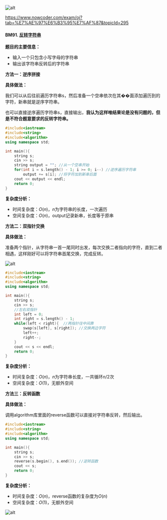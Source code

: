 ![alt](https://uploadfiles.nowcoder.com/bm/top101-head.jpg)

https://www.nowcoder.com/exam/oj?tab=%E7%AE%97%E6%B3%95%E7%AF%87&topicId=295

#### BM91. [反转字符串](https://www.nowcoder.com/practice/c3a6afee325e472386a1c4eb1ef987f3?tpId=295&sfm=github&channel=nowcoder)


**题目的主要信息：**

- 输入一个只包含小写字母的字符串
- 输出该字符串反转后的字符串

**方法一：逆序拼接**

**具体做法：**

我们可以从后往前遍历字符串s，然后准备一个空串依次在其��面添加遍历到的字符，新串就是逆序字符串。

也可以直接逆序遍历字符串s，直接输出，**我认为这样唯结果论是没有问题的，但是不符合题意要求的反转字符串。**

```c++
#include<iostream>
#include<string>
#include<algorithm>
using namespace std;

int main(){
    string s;
    cin >> s;
    string output = ""; //从一个空串开始
    for(int i = s.length() - 1; i >= 0; i--) //逆序遍历字符串
        output += s[i]; //将字符加到新串后面
    cout << output << endl;
    return 0;
}
```

**复杂度分析：**
- 时间复杂度：$O(n)$，$n$为字符串的长度，一次遍历
- 空间复杂度：$O(n)$，output记录新串，长度等于原串

**方法二：双指针交换**

**具体做法：**

准备两个指针，从字符串一首一尾同时出发，每次交换二者指向的字符，直到二者相遇，这样刚好可以将字符串首尾交换，完成反转。

![alt](https://uploadfiles.nowcoder.com/images/20211009/397721558_1633766821144/C2B0A2DAF9A4B9FF5F6B792BBC2BC3ED)

```c++
#include<iostream>
#include<string>
#include<algorithm>
using namespace std;

int main(){
    string s;
    cin >> s;
    //左右双指针
    int left = 0;
    int right = s.length() - 1;
    while(left < right){  //两指针往中间靠
        swap(s[left], s[right]); //交换两边字符
        left++;
        right--;
    }
    cout << s << endl;
    return 0;
}
```

**复杂度分析：**
- 时间复杂度：$O(n)$，$n$为字符串长度，一共循环$n/2$次
- 空间复杂度：$O(1)$，无额外空间

**方法三：反转函数**

**具体做法：**

调用algorithm库里面的reverse函数可以直接对字符串反转，然后输出。
```c++
#include<iostream>
#include<string>
#include<algorithm>
using namespace std;

int main(){
    string s;
    cin >> s;
    reverse(s.begin(), s.end()); //逆转函数
    cout << s;
    return 0;
}
```

**复杂度分析：**
- 时间复杂度：$O(n)$，reverse函数的复杂度为$O(n)$
- 空间复杂度：$O(1)$，无额外空间

![alt](https://uploadfiles.nowcoder.com/bm/top101-tail.jpg)